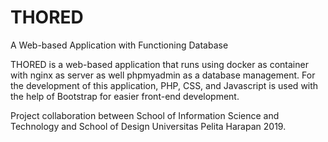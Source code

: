 # THORED
A Web-based Application with Functioning Database

THORED is a web-based application that runs using docker as container with nginx as server as well phpmyadmin as a database management. For the development of this application, PHP, CSS, and Javascript is used with the help of Bootstrap for easier front-end development. 

Project collaboration between School of Information Science and Technology and School of Design Universitas Pelita Harapan 2019.
